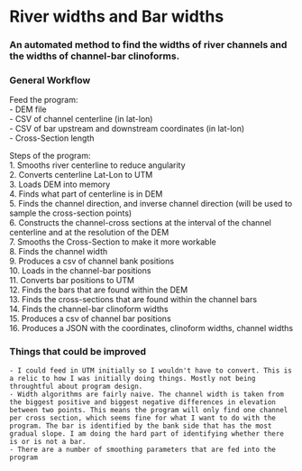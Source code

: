# River widths and Bar widths
### An automated method to find the widths of river channels and the widths of channel-bar clinoforms.

### General Workflow
Feed the program:  
    -   DEM file   
    -   CSV of channel centerline (in lat-lon)  
    -   CSV of bar upstream and downstream coordinates (in lat-lon)  
    -   Cross-Section length  

Steps of the program:  
    1. Smooths river centerline to reduce angularity  
    2. Converts centerline Lat-Lon to UTM  
    3. Loads DEM into memory  
    4. Finds what part of centerline is in DEM  
    5. Finds the channel direction, and inverse channel direction (will be used to sample the cross-section points)  
    6. Constructs the channel-cross sections at the interval of the channel centerline and at the resolution of the DEM  
    7. Smooths the Cross-Section to make it more workable  
    8. Finds the channel width  
    9. Produces a csv of channel bank positions  
    10. Loads in the channel-bar positions  
    11. Converts bar positions to UTM  
    12. Finds the bars that are found within the DEM  
    13. Finds the cross-sections that are found within the channel bars  
    14. Finds the channel-bar clinoform widths  
    15. Produces a csv of channel bar positions  
    16. Produces a JSON with the coordinates, clinoform widths, channel widths  

### Things that could be improved  
    - I could feed in UTM initially so I wouldn't have to convert. This is a relic to how I was initially doing things. Mostly not being throughtful about program design.   
    - Width algorithms are fairly naive. The channel width is taken from the biggest positive and biggest negative differences in elevation between two points. This means the program will only find one channel per cross section, which seems fine for what I want to do with the program. The bar is identified by the bank side that has the most gradual slope. I am doing the hard part of identifying whether there is or is not a bar.    
    - There are a number of smoothing parameters that are fed into the program  

